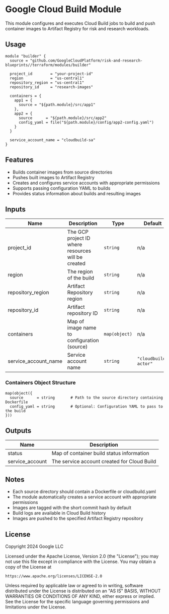 # Google Cloud Build Module

This module configures and executes Cloud Build jobs to build and push container images to Artifact Registry for risk and research workloads.

## Usage

```hcl
module "builder" {
  source = "github.com/GoogleCloudPlatform/risk-and-research-blueprints//terraform/modules/builder"

  project_id        = "your-project-id"
  region            = "us-central1"
  repository_region = "us-central1"
  repository_id     = "research-images"

  containers = {
    app1 = {
      source = "${path.module}/src/app1"
    },
    app2 = {
      source      = "${path.module}/src/app2"
      config_yaml = file("${path.module}/config/app2-config.yaml")
    }
  }
  
  service_account_name = "cloudbuild-sa"
}
```

## Features

- Builds container images from source directories
- Pushes built images to Artifact Registry
- Creates and configures service accounts with appropriate permissions
- Supports passing configuration YAML to builds
- Provides status information about builds and resulting images

## Inputs

| Name | Description | Type | Default | Required |
|------|-------------|------|---------|----------|
| project_id | The GCP project ID where resources will be created | `string` | n/a | yes |
| region | The region of the build | `string` | n/a | yes |
| repository_region | Artifact Repository region | `string` | n/a | yes |
| repository_id | Artifact repository ID | `string` | n/a | yes |
| containers | Map of image name to configuration (source) | `map(object)` | n/a | yes |
| service_account_name | Service account name | `string` | `"cloudbuild-actor"` | no |

### Containers Object Structure

```hcl
map(object({
  source      = string       # Path to the source directory containing Dockerfile
  config_yaml = string       # Optional: Configuration YAML to pass to the build
}))
```

## Outputs

| Name | Description |
|------|-------------|
| status | Map of container build status information |
| service_account | The service account created for Cloud Build |

## Notes

- Each source directory should contain a Dockerfile or cloudbuild.yaml
- The module automatically creates a service account with appropriate permissions
- Images are tagged with the short commit hash by default
- Build logs are available in Cloud Build history
- Images are pushed to the specified Artifact Registry repository

## License

Copyright 2024 Google LLC

Licensed under the Apache License, Version 2.0 (the "License");
you may not use this file except in compliance with the License.
You may obtain a copy of the License at

    https://www.apache.org/licenses/LICENSE-2.0

Unless required by applicable law or agreed to in writing, software
distributed under the License is distributed on an "AS IS" BASIS,
WITHOUT WARRANTIES OR CONDITIONS OF ANY KIND, either express or implied.
See the License for the specific language governing permissions and
limitations under the License.